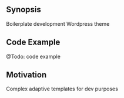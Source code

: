 ## Synopsis

Boilerplate development Wordpress theme

## Code Example

@Todo: code example

## Motivation

Complex adaptive templates for dev purposes
